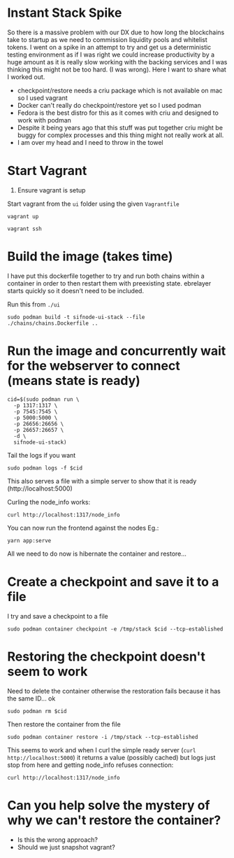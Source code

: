 # Instant Stack Spike

So there is a massive problem with our DX due to how long the blockchains take to startup as we need to commission liquidity pools and whitelist tokens. I went on a spike in an attempt to try and get us a deterministic testing environment as if I was right we could increase productivity by a huge amount as it is really slow working with the backing services and I was thinking this might not be too hard. (I was wrong). Here I want to share what I worked out.

- checkpoint/restore needs a criu package which is not available on mac so I used vagrant
- Docker can't really do checkpoint/restore yet so I used podman
- Fedora is the best distro for this as it comes with criu and designed to work with podman
- Despite it being years ago that this stuff was put together criu might be buggy for complex processes and this thing might not really work at all.
- I am over my head and I need to throw in the towel

# Start Vagrant

1. Ensure vagrant is setup

Start vagrant from the `ui` folder using the given `Vagrantfile`

```
vagrant up
```

```
vagrant ssh
```

# Build the image (takes time)

I have put this dockerfile together to try and run both chains within a container in order to then restart them with preexisting state. ebrelayer starts quickly so it doesn't need to be included.

Run this from `./ui`

```
sudo podman build -t sifnode-ui-stack --file ./chains/chains.Dockerfile ..
```

# Run the image and concurrently wait for the webserver to connect (means state is ready)

```
cid=$(sudo podman run \
  -p 1317:1317 \
  -p 7545:7545 \
  -p 5000:5000 \
  -p 26656:26656 \
  -p 26657:26657 \
  -d \
  sifnode-ui-stack)
```

Tail the logs if you want

```
sudo podman logs -f $cid
```

This also serves a file with a simple server to show that it is ready (http://localhost:5000)

Curling the node_info works:

```
curl http://localhost:1317/node_info
```

You can now run the frontend against the nodes Eg.:

```
yarn app:serve
```

All we need to do now is hibernate the container and restore...

# Create a checkpoint and save it to a file

I try and save a checkpoint to a file

```
sudo podman container checkpoint -e /tmp/stack $cid --tcp-established
```

# Restoring the checkpoint doesn't seem to work

Need to delete the container otherwise the restoration fails because it has the same ID... ok

```
sudo podman rm $cid
```

Then restore the container from the file

```
sudo podman container restore -i /tmp/stack --tcp-established
```

This seems to work and when I curl the simple ready server (`curl http://localhost:5000`) it returns a value (possibly cached) but logs just stop from here and getting node_info refuses connection:

```
curl http://localhost:1317/node_info
```

# Can you help solve the mystery of why we can't restore the container?

- Is this the wrong approach?
- Should we just snapshot vagrant?
